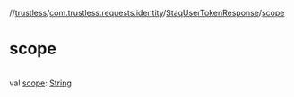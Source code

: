 //[trustless](../../../index.md)/[com.trustless.requests.identity](../index.md)/[StaqUserTokenResponse](index.md)/[scope](scope.md)

# scope

\
val [scope](scope.md): [String](https://kotlinlang.org/api/latest/jvm/stdlib/kotlin/-string/index.html)
